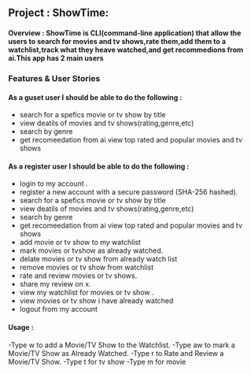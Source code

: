 ## Project :  ShowTime:

#### Overview : ShowTime is CLI(command-line application) that allow the users to search for movies and tv shows,rate them,add them to a watchlist,track what they heave watched,and get recommedions from ai.This app has 2 main users

### Features & User Stories
#### As a guset user I should be able to do the following :
- search for a spefics movie or tv show by title
- view deatils of movies and tv shows(rating,genre,etc)
- search by genre
- get recomeedation from ai
view top rated and popular movies and tv shows
#### As a register user I should be able to do the following :
- login to my account . 
- register a new account with a secure password (SHA-256 hashed).
- search for a spefics movie or tv show by title
- view deatils of movies and tv shows(rating,genre,etc)
- search by genre
- get recomeedation from ai
view top rated and popular movies and tv shows
- add movie or tv show to my watchlist
- mark movies or tvshow as already watched.
- delate movies or tv show from already watch list
- remove movies or tv show from watchlist 
- rate and review movies or tv shows.
- share my review on x. 
- view my watchlist for movies or tv show . 
- view movies or tv show i have already watched
- logout from my account



#### Usage :
-Type w to add a Movie/TV Show to the Watchlist.
-Type aw to mark a Movie/TV Show as Already Watched.
-Type r to Rate and Review a Movie/TV Show.
-Type t for tv show
-Type m for movie
 